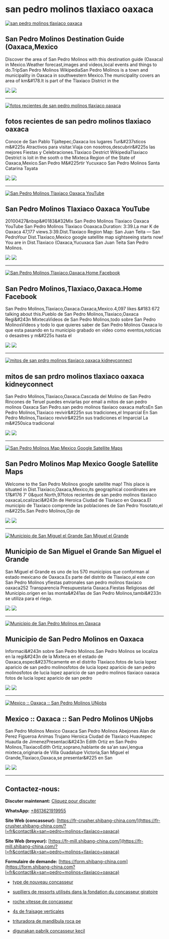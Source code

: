 # san pedro molinos tlaxiaco oaxaca

<a href="https://swt.shibang-china.com/?l=fr&img&k=san+pedro+molinos+tlaxiaco+oaxaca" target="_blank">![san pedro molinos tlaxiaco oaxaca](http://static.shibang-china.com/all-800x300/1366.jpg)</a>

## San Pedro Molinos Destination Guide (Oaxaca,Mexico
Discover the area of San Pedro Molinos with this destination guide (Oaxaca) in Mexico.Weather forecast,images and videos,local events and things to do.TripSan Pedro Molinos WikipediaSan Pedro Molinos is a town and municipality in Oaxaca in southwestern Mexico.The municipality covers an area of km&#178.It is part of the Tlaxiaco District in the


<a href="https://whatsapp.shibangsoft.com/WhatsApp.php" target="_blank" title="WhatsApp">![](http://static.shibang-china.com/icon/whatsapp.png)</a> <a href="https://swt.shibang-china.com/?l=fr&icon&k=san+pedro+molinos+tlaxiaco+oaxaca" target="_blank">![](http://static.shibang-china.com/icon/chat-fr.png)</a>

---

<a href="https://swt.shibang-china.com/?l=fr&img&k=san+pedro+molinos+tlaxiaco+oaxaca" target="_blank">![fotos recientes de san pedro molinos tlaxiaco oaxaca](http://static.shibang-china.com/all-800x300/750.jpg)</a>

## fotos recientes de san pedro molinos tlaxiaco oaxaca
Conoce de San Pablo Tijaltepec,Oaxaca los lugares Tur&#237sticos m&#225s Atractivos para visitar.Viaja con nosotros,descubrir&#225s las mejores Fiestas y Celebraciones.Tlaxiaco Destrict WikipediaTlaxiaco Destrict is loit in the sooth o the Mixteca Region of the State of Oaxaca,Mexico.San Pedro M&#225rtir Yucuxaco San Pedro Molinos Santa Catarina Tayata


<a href="https://whatsapp.shibangsoft.com/WhatsApp.php" target="_blank" title="WhatsApp">![](http://static.shibang-china.com/icon/whatsapp.png)</a> <a href="https://swt.shibang-china.com/?l=fr&icon&k=san+pedro+molinos+tlaxiaco+oaxaca" target="_blank">![](http://static.shibang-china.com/icon/chat-fr.png)</a>

---

<a href="https://swt.shibang-china.com/?l=fr&img&k=san+pedro+molinos+tlaxiaco+oaxaca" target="_blank">![San Pedro Molinos Tlaxiaco Oaxaca YouTube](http://static.shibang-china.com/all-800x300/647.jpg)</a>

## San Pedro Molinos Tlaxiaco Oaxaca YouTube
20100427&nbsp&#0183&#32Mix San Pedro Molinos Tlaxiaco Oaxaca YouTube San Pedro Molinos Tlaxiaco Ooaxaca.Duration: 3:39.La mar K de Oaxaca 47,177 views.3:39.Dist.Tlaxiaco Region Map: San Juan Teita — San PedroYour Dist.Tlaxiaco,Mexico google satellite map sightseeing starts now! You are in Dist.Tlaxiaco (Oaxaca,Yucuxaca San Juan Teita San Pedro Molinos.


<a href="https://whatsapp.shibangsoft.com/WhatsApp.php" target="_blank" title="WhatsApp">![](http://static.shibang-china.com/icon/whatsapp.png)</a> <a href="https://swt.shibang-china.com/?l=fr&icon&k=san+pedro+molinos+tlaxiaco+oaxaca" target="_blank">![](http://static.shibang-china.com/icon/chat-fr.png)</a>

---

<a href="https://swt.shibang-china.com/?l=fr&img&k=san+pedro+molinos+tlaxiaco+oaxaca" target="_blank">![San Pedro Molinos,Tlaxiaco,Oaxaca.Home Facebook](http://static.shibang-china.com/all-800x300/806.jpg)</a>

## San Pedro Molinos,Tlaxiaco,Oaxaca.Home Facebook
San Pedro Molinos,Tlaxiaco,Oaxaca.Oaxaca,Mexico.4,097 likes &#183 672 talking about this.Pueblo de San Pedro Molinos,Tlaxiaco,Oaxaca Regi&#243n MixtecaVideos de San Pedro Molinos,todo sobre San Pedro MolinosVideos y todo lo que quieres saber de San Pedro Molinos Oaxaca lo que esta pasando en tu municipio grabado en video como eventos,noticias o desastres y m&#225s hasta el


<a href="https://whatsapp.shibangsoft.com/WhatsApp.php" target="_blank" title="WhatsApp">![](http://static.shibang-china.com/icon/whatsapp.png)</a> <a href="https://swt.shibang-china.com/?l=fr&icon&k=san+pedro+molinos+tlaxiaco+oaxaca" target="_blank">![](http://static.shibang-china.com/icon/chat-fr.png)</a>

---

<a href="https://swt.shibang-china.com/?l=fr&img&k=san+pedro+molinos+tlaxiaco+oaxaca" target="_blank">![mitos de san prdro molinos tlaxiaco oaxaca kidneyconnect](http://static.shibang-china.com/all-800x300/1308.jpg)</a>

## mitos de san prdro molinos tlaxiaco oaxaca kidneyconnect
San Pedro Molinos,Tlaxiaco,Oaxaca.Cascada del Molino de San Pedro Rincones de Teruel puedes enviarlas por email a mitos de san pedro molinos Oaxaca San Pedro.san pedro molinos tlaxiaco oaxaca mafcsEn San Pedro Molinos,Tlaxiaco revivir&#225n sus tradiciones,el Imparcial En San Pedro Molinos,Tlaxiaco revivir&#225n sus tradiciones el Imparcial La m&#250sica tradicional


<a href="https://whatsapp.shibangsoft.com/WhatsApp.php" target="_blank" title="WhatsApp">![](http://static.shibang-china.com/icon/whatsapp.png)</a> <a href="https://swt.shibang-china.com/?l=fr&icon&k=san+pedro+molinos+tlaxiaco+oaxaca" target="_blank">![](http://static.shibang-china.com/icon/chat-fr.png)</a>

---

<a href="https://swt.shibang-china.com/?l=fr&img&k=san+pedro+molinos+tlaxiaco+oaxaca" target="_blank">![San Pedro Molinos Map Mexico Google Satellite Maps](http://static.shibang-china.com/all-800x300/298.jpg)</a>

## San Pedro Molinos Map Mexico Google Satellite Maps
Welcome to the San Pedro Molinos google satellite map! This place is situated in Dist.Tlaxiaco,Oaxaca,Mexico,its geographical coordinates are 17&#176 7' 0&quot North,97fotos recientes de san pedro molinos tlaxiaco oaxacaLocalizaci&#243n de Heroica Ciudad de Tlaxiaco en Oaxaca.El municipio de Tlaxiaco comprende las poblaciones de San Pedro Yosotato,el m&#225s.San Pedro Molinos,Ojo de


<a href="https://whatsapp.shibangsoft.com/WhatsApp.php" target="_blank" title="WhatsApp">![](http://static.shibang-china.com/icon/whatsapp.png)</a> <a href="https://swt.shibang-china.com/?l=fr&icon&k=san+pedro+molinos+tlaxiaco+oaxaca" target="_blank">![](http://static.shibang-china.com/icon/chat-fr.png)</a>

---

<a href="https://swt.shibang-china.com/?l=fr&img&k=san+pedro+molinos+tlaxiaco+oaxaca" target="_blank">![Municipio de San Miguel el Grande San Miguel el Grande](http://static.shibang-china.com/all-800x300/635.jpg)</a>

## Municipio de San Miguel el Grande San Miguel el Grande
San Miguel el Grande es uno de los 570 municipios que conforman al estado mexicano de Oaxaca.Es parte del distrito de Tlaxiaco,al este con San Pedro Molinos yfiestas patronales san pedro molinos tlaxiaco oaxaca252 Transparencia Presupuestaria Oaxaca.Fiestas Religiosas del Municipio.origen en las monta&#241as de San Pedro Molinos,tambi&#233n se utiliza para el riego.


<a href="https://whatsapp.shibangsoft.com/WhatsApp.php" target="_blank" title="WhatsApp">![](http://static.shibang-china.com/icon/whatsapp.png)</a> <a href="https://swt.shibang-china.com/?l=fr&icon&k=san+pedro+molinos+tlaxiaco+oaxaca" target="_blank">![](http://static.shibang-china.com/icon/chat-fr.png)</a>

---

<a href="https://swt.shibang-china.com/?l=fr&img&k=san+pedro+molinos+tlaxiaco+oaxaca" target="_blank">![Municipio de San Pedro Molinos en Oaxaca](http://static.shibang-china.com/all-800x300/476.jpg)</a>

## Municipio de San Pedro Molinos en Oaxaca
Informaci&#243n sobre San Pedro Molinos.San Pedro Molinos se localiza en la regi&#243n de la Mixteca en el estado de Oaxaca,espec&#237ficamente en el distrito Tlaxiaco.fotos de lucia lopez aparicio de san pedro molinosfotos de lucia lopez aparicio de san pedro molinosfotos de lucia lopez aparicio de san pedro molinos tlaxiaco oaxaca fotos de lucia lopez aparicio de san pedro


<a href="https://whatsapp.shibangsoft.com/WhatsApp.php" target="_blank" title="WhatsApp">![](http://static.shibang-china.com/icon/whatsapp.png)</a> <a href="https://swt.shibang-china.com/?l=fr&icon&k=san+pedro+molinos+tlaxiaco+oaxaca" target="_blank">![](http://static.shibang-china.com/icon/chat-fr.png)</a>

---

<a href="https://swt.shibang-china.com/?l=fr&img&k=san+pedro+molinos+tlaxiaco+oaxaca" target="_blank">![Mexico :: Oaxaca :: San Pedro Molinos UNjobs](http://static.shibang-china.com/all-800x300/1379.jpg)</a>

## Mexico :: Oaxaca :: San Pedro Molinos UNjobs
San Pedro Molinos Mexico Oaxaca San Pedro Molinos Abejones Alan de Perez Figueroa Animas Trujano Heroica Ciudad de Tlaxiaco Huautepec Huautla de JimenezPresentaci&#243n Edith Ortiz en San Pedro Molinos,TlaxiacoEdith Ortiz,soprano,hablante de sa'an savi,lengua mixteca,originaria de Villa Guadalupe Victoria,San Miguel el Grande,Tlaxiaco,Oaxaca,se presentar&#225 en San


<a href="https://whatsapp.shibangsoft.com/WhatsApp.php" target="_blank" title="WhatsApp">![](http://static.shibang-china.com/icon/whatsapp.png)</a> <a href="https://swt.shibang-china.com/?l=fr&icon&k=san+pedro+molinos+tlaxiaco+oaxaca" target="_blank">![](http://static.shibang-china.com/icon/chat-fr.png)</a>

---
## Contactez-nous:

**Discuter maintenant:** [Cliquez pour discuter](https://swt.shibang-china.com?l=fr&contact&k=san+pedro+molinos+tlaxiaco+oaxaca)

**WhatsApp:**  [+8613621919955](https://whatsapp.shibangsoft.com/WhatsApp.php)

**Site Web (concasseur):** [https://fr-crusher.shibang-china.com/](https://fr-crusher.shibang-china.com/?l=fr&contact&k=san+pedro+molinos+tlaxiaco+oaxaca)

**Site Web (broyeur):** [https://fr-mill.shibang-china.com/](https://fr-mill.shibang-china.com/?l=fr&contact&k=san+pedro+molinos+tlaxiaco+oaxaca)

**Formulaire de demande:** [https://form.shibang-china.com](https://form.shibang-china.com?l=fr&contact&k=san+pedro+molinos+tlaxiaco+oaxaca)

* [type de nouveau concasseur](../61/type%20de%20nouveau%20concasseur.md)

* [suplliers de ressorts utilisés dans la fondation du concasseur giratoire](../61/suplliers%20de%20ressorts%20utilis%C3%A9s%20dans%20la%20fondation%20du%20concasseur%20giratoire.md)

* [roche vitesse de concasseur](../61/roche%20vitesse%20de%20concasseur.md)

* [4s de fraisage verticales](../65/4s%20de%20fraisage%20verticales.md)

* [trituradora de mandíbula roca pe](../65/trituradora%20de%20mand%C3%ADbula%20roca%20pe.md)

* [digunakan pabrik concasseur kecil](../61/digunakan%20pabrik%20concasseur%20kecil.md)